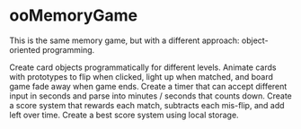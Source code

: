 # ooMemoryGame

This is the same memory game, but with a different approach: object-oriented programming.

Create card objects programmatically for different levels.
Animate cards with prototypes to flip when clicked, light up when matched, and board game fade away when game ends.
Create a timer that can accept different input in seconds and parse into minutes / seconds that counts down.
Create a score system that rewards each match, subtracts each mis-flip, and add left over time.
Create a best score system using local storage.
